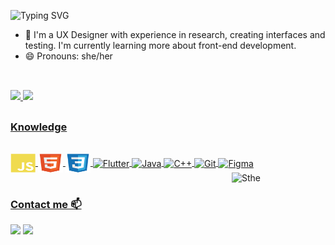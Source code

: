 
  <img src="https://readme-typing-svg.herokuapp.com?font=Quicksand&weight=600&duration=4000&pause=1000&color=FF738E&random=false&width=435&lines=hello!;i'm+Sthefany+Caires+%F0%9F%91%8B" alt="Typing SVG"></a>
- 🌱 I'm a UX Designer with experience in research, creating interfaces and testing. I'm currently learning more about front-end development.
- 😄 Pronouns: she/her
##

<br>

<div display="inline-block">
  <a href="https://github.com/sthefanycaires">
  <img height="180em" src="https://github-readme-stats.vercel.app/api?username=sthefanycaires&show_icons=true&theme=dracula&include_all_commits=true&count_private=true"/>
  <img height="180em" src="https://github-readme-stats.vercel.app/api/top-langs/?username=sthefanycaires&layout=compact&langs_count=7&theme=dracula" />

</div>

<!-- [![Anurag's GitHub stats](https://github-readme-stats.vercel.app/api?username=sthefanycaires&show_icons=true&theme=dracula)](https://github.com/sthefanycaires/github-readme-stats)
[![Top Langs](https://github-readme-stats.vercel.app/api/top-langs/?username=sthefanycaires&theme=dracula&layout=compact&langs_count=8)](https://github.com/sthefanycaires/github-readme-stats) -->


##

### Knowledge

<div style="display: inline_block"><br>
  <img align="center" alt="Js" height="30" width="40" src="https://raw.githubusercontent.com/devicons/devicon/master/icons/javascript/javascript-plain.svg">
  <img align="center" alt="HTML" height="30" width="40" src="https://raw.githubusercontent.com/devicons/devicon/master/icons/html5/html5-original.svg">
  <img align="center" alt="CSS" height="30" width="40" src="https://raw.githubusercontent.com/devicons/devicon/master/icons/css3/css3-original.svg">
  <img align="center" alt="Flutter" height="30" width="40" src="https://cdn.jsdelivr.net/gh/devicons/devicon/icons/flutter/flutter-original.svg">
  <img align="center" alt="Java" height="30" width="40" src="https://cdn.jsdelivr.net/gh/devicons/devicon/icons/java/java-original.svg">
  <img align="center" alt="C++" height="30" width="40" src="https://cdn.jsdelivr.net/gh/devicons/devicon/icons/cplusplus/cplusplus-original.svg" />         
  <img align="center" alt="Git" height="30" width="40"src="https://cdn.jsdelivr.net/gh/devicons/devicon/icons/git/git-original.svg">
  <img align="center" alt="Figma" height="30" width="40" src="https://cdn.jsdelivr.net/gh/devicons/devicon/icons/figma/figma-original.svg">
  <img align="right" alt="Sthe" height="150" width="150" src="https://cdn.discordapp.com/attachments/879547013073633333/1183840210346311680/gif-sthe.gif?ex=6589cc1c&is=6577571c&hm=c0b951e5ec2dea648873fa68f1627bf2c3246c270446263b647c82c3488d799c&">
            
</div>

<br>

### Contact me 📫

<div> 
 
  <a href="https://www.linkedin.com/in/rafaella-ballerini-45875016a" target="_blank"><img src="https://img.shields.io/badge/-LinkedIn-%230077B5?style=for-the-badge&logo=linkedin&logoColor=white" target="_blank"></a>
    <a href = "mailto:sthefany.caires@outlook.com"><img src="https://img.shields.io/badge/Microsoft_Outlook-0078D4?style=for-the-badge&logo=microsoft-outlook&logoColor=white" target="_blank"></a> 
</div>
